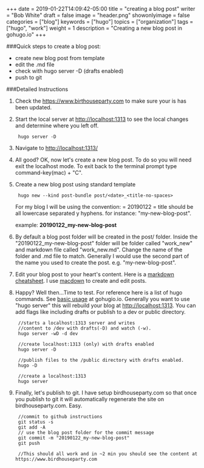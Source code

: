 +++
date = 2019-01-22T14:09:42-05:00
title = "creating a blog post"
writer = "Bob White"
draft = false
image = "header.png"
showonlyimage = false
categories = ["blog"]
keywords = ["hugo"]
topics = ["organization"]
tags = ["hugo", "work"]
weight = 1
description = "Creating a new blog post in gohugo.io"
+++

###Quick steps to create a blog post:

* create new blog post from template
* edit the .md file
* check with hugo server -D (drafts enabled)
* push to git
	

<!--more-->

###Detailed Instructions

1. Check the <https://www.birthouseparty.com> to make sure your is has been updated. 
2. Start the local server at <http://localhost:1313> to see the local changes and determine where you left off. 

		hugo server -D

3. Navigate to [http://localhost:1313/](http://localhost:1313/)

4. All good? OK, now let's create a new blog post.  To do so you will need exit the localhost mode.  To exit back to the terminal prompt type command-key(mac) + "C".

5. Create a new blog post using standard template

		hugo new --kind post-bundle post/<date>_<title-no-spaces>
		
	For my blog I will be using the convention:
	<date> = 20190122 
	<title-no-spaces> = title should be all lowercase separated y hyphens.  for instance:  "my-new-blog-post".
	
	example: **20190122_my-new-blog-post**
	
6. By default a blog post folder will be created in the post/ folder. Inside the "20190122_my-new-blog-post" folder will be folder called "work_new" and markdown file called "work_new.md".   Change the name of the folder and .md file to match.  Generally I would use the second part of the name you used to create the post.  e.g. "my-new-blog-post".

7. Edit your blog post to your heart's content.  Here is a [markdown cheatsheet](https://github.com/adam-p/markdown-here/wiki/Markdown-Cheatsheet). I use [macdown](https://macdown.uranusjr.com/) to create and edit posts. 

8. Happy? Well then...Time to test. For reference here is a list of hugo commands.  See [basic usage](https://gohugo.io/getting-started/usage/) at gohugio.io.  Generally you want to use "hugo server" this will rebuild your blog at <http://localhost:1313>.  You can add flags like including drafts or publish to a dev or public directory.

		//starts a localhost:1313 server and writes 
		//content to /dev with drafts(-D) and watch (-w).
		hugo server -wD -d dev
		
		//create localhost:1313 (only) with drafts enabled
		hugo server -D
		
		//publish files to the /public directory with drafts enabled.
		hugo -D
		
		//create a localhost:1313 
		hugo server

9. Finally, let's publish to git.  I have setup birdhouseparty.com so that once you publish to git it will automatically regenerate the site on birdhouseparty.com.  Easy.

		//commit to github instructions
		git status -s
		git add -A
		// use the blog post folder for the commit message
		git commit -m "20190122_my-new-blog-post"
		git push
		
		//This should all work and in ~2 min you should see the content at https://www.birdhouseparty.com
		
		

